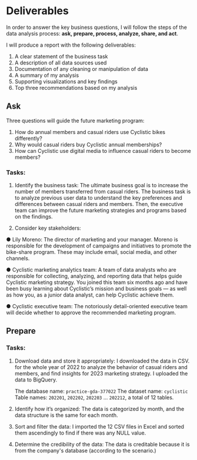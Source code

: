 # Deliverables
In order to answer the key business questions, I will follow the steps of the data analysis process: **ask, prepare, process, analyze, share, and act**.

I will produce a report with the following deliverables:

1. A clear statement of the business task
2. A description of all data sources used
3. Documentation of any cleaning or manipulation of data
4. A summary of my analysis
5. Supporting visualizations and key findings
6. Top three recommendations based on my analysis

## Ask

Three questions will guide the future marketing program:
 1. How do annual members and casual riders use Cyclistic bikes differently?
 2. Why would casual riders buy Cyclistic annual memberships?
 3. How can Cyclistic use digital media to influence casual riders to become members?
 
### Tasks:
 1. Identify the business task: The ultimate business goal is to increase the number of members transferred from casual riders.
    The business task is to analyze previous user data to understand the key preferences and differences between casual riders and members.
    Then, the executive team can improve the future marketing strategies and programs based on the findings.
    
 2. Consider key stakeholders:

 ● Lily Moreno:
    The director of marketing and your manager. Moreno is responsible for the development of campaigns and initiatives to promote the bike-share program. These may include email, social media, and other channels.

 ● Cyclistic marketing analytics team: 
    A team of data analysts who are responsible for collecting, analyzing, and reporting data that helps guide Cyclistic marketing strategy. You joined this team six months ago and have been busy learning about Cyclistic’s mission and business goals — as well as how you, as a junior data analyst, can help Cyclistic achieve them.
 
  ● Cyclistic executive team: The notoriously detail-oriented executive team will decide whether to approve the recommended marketing program.
 

## Prepare

### Tasks:
1. Download data and store it appropriately:
    I downloaded the data in CSV. for the whole year of 2022 to analyze the behavior of casual riders and members, and find insights for 2023 marketing strategy. I uploaded the data to BigQuery.
    
    The database name: `practice-gda-377022`
    The dataset name: `cyclistic`
    Table names: `202201`, `202202`, `202203` ... `202212`, a total of 12 tables.
    
2. Identify how it’s organized:
    The data is categorized by month, and the data structure is the same for each month.
    
3. Sort and filter the data: I imported the 12 CSV files in Excel and sorted them ascendingly to find if there was any NULL value.
4. Determine the credibility of the data: The data is creditable because it is from the company's database (according to the scenario.)
